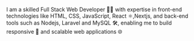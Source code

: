I am a skilled Full Stack Web Developer 👨‍💻 with expertise in front-end technologies like HTML, CSS, JavaScript, React ⚛️,Nextjs, and back-end tools such as Nodejs, Laravel and MySQL 🛠️, enabling me to build responsive 📱 and scalable web applications 🌐
<!---
khalidchater/khalidchater is a ✨ special ✨ repository because its `README.md` (this file) appears on your GitHub profile.
You can click the Preview link to take a look at your changes.
--->
